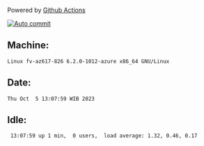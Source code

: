 Powered by [Github Actions](https://github.com/features/actions)

[![Auto commit](https://github.com/hiage/workstation/workflows/Auto%20commit/badge.svg)](https://github.com/hiage/workstation/actions?query=workflow%3A%22Auto+commit%22)

## Machine:
```
Linux fv-az617-826 6.2.0-1012-azure x86_64 GNU/Linux
```
## Date:
```
Thu Oct  5 13:07:59 WIB 2023
```
## Idle:
```
 13:07:59 up 1 min,  0 users,  load average: 1.32, 0.46, 0.17
```
